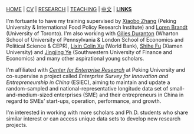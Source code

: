 [HOME](./index.md) | [CV](./assets/FanghaoChen_AcademiaCV_eng-210823.pdf) | [RESEARCH](./research.md) | [TEACHING](./) | [中文](./chinesepage.md) | [**LINKS**](./)

I'm fortuante to have my training supervised by [Xiaobo Zhang](https://www.nsd.pku.edu.cn/szdw/qzjs/z/262199.htm) (Peking University & International Food Policy Research Institute) and [Loren Brandt]() (University of Toronto). I'm also working with [Gilles Duranton](http://real-faculty.wharton.upenn.edu/duranton/) (Wharton School of University of Pennsylvania & London School of Economics and Political Science & CEPR), [Lixin Colin Xu](https://www.worldbank.org/en/about/people/l/l-colin-xu) (World Bank), [Shihe Fu](https://ideas.repec.org/e/pfu39.html) (Xiamen University) and [Jingjing Ye](https://www.researchgate.net/profile/Jingjing-Ye-3) (Southwestern University of Finance and Economics) and many other aspirational young scholars. 

I'm affiliated with [_Center for Enterprise Research_](https://www.cer.pku.edu.cn/) at Peking University and co-supervise a project called _Enterprise Survey for Innovation and Entrepreneurship in China_ (ESIEC), aiming to maintain and update a random-sampled and national-representative longitude data set of small-and-medium-sized enterprises (SME) and their entrepreneurs in China in regard to SMEs’ start-ups, operation, performance, and growth.

I'm interested in working with more scholars and Ph.D. students who share similar interest or can access unique data sets to develop new research projects.
